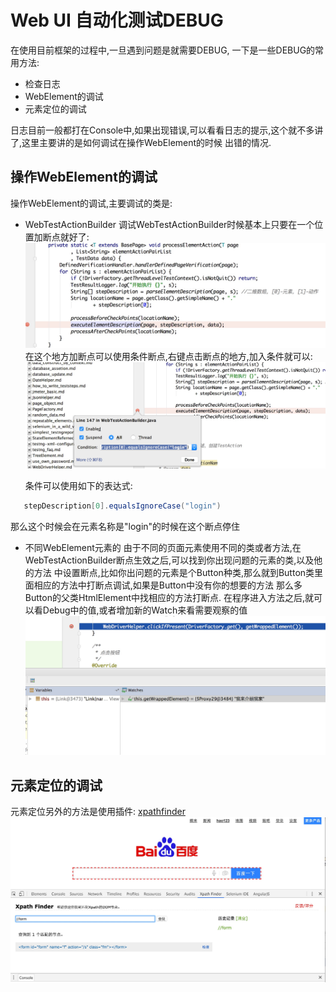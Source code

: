 # Web UI 自动化测试DEBUG

在使用目前框架的过程中,一旦遇到问题是就需要DEBUG, 一下是一些DEBUG的常用方法:

- 检查日志
- WebElement的调试
- 元素定位的调试

日志目前一般都打在Console中,如果出现错误,可以看看日志的提示,这个就不多讲了,这里主要讲的是如何调试在操作WebElement的时候
出错的情况.

## 操作WebElement的调试

操作WebElement的调试,主要调试的类是:

- WebTestActionBuilder
   调试WebTestActionBuilder时候基本上只要在一个位置加断点就好了:
   ![img](../pics/WebTestActionBuilder.jpg) 
   在这个地方加断点可以使用条件断点,右键点击断点的地方,加入条件就可以:
   ![img](../pics/WebTestActionBuilder_Condition.jpg)
   
   条件可以使用如下的表达式:

```java
   stepDescription[0].equalsIgnoreCase("login")
```
   那么这个时候会在元素名称是"login"的时候在这个断点停住
   
- 不同WebElement元素的
  由于不同的页面元素使用不同的类或者方法,在WebTestActionBuilder断点生效之后,可以找到你出现问题的元素的类,以及他的方法
  中设置断点,比如你出问题的元素是个Button种类,那么就到Button类里面相应的方法中打断点调试,如果是Button中没有你的想要的方法
  那么多Button的父类HtmlElement中找相应的方法打断点.
  在程序进入方法之后,就可以看Debug中的值,或者增加新的Watch来看需要观察的值
  ![img](../pics/watch_debug.jpg)
  
## 元素定位的调试

元素定位另外的方法是使用插件: [xpathfinder](https://github.com/em91/Xpath-Finder.git)
![img](../pics/xpath_finder.jpg)


